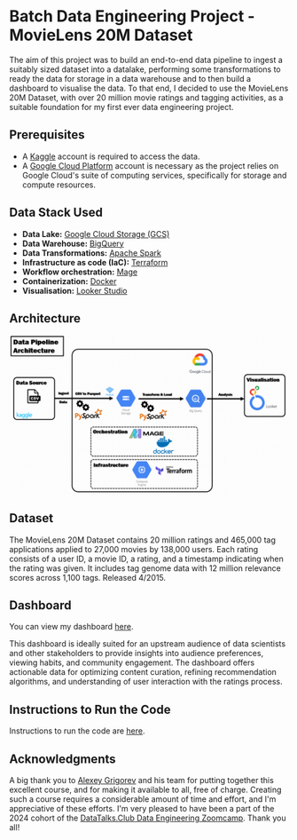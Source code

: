# Batch Data Engineering Project - MovieLens 20M Dataset 

The aim of this project was to build an end-to-end data pipeline to ingest a suitably sized dataset into a datalake, performing some transformations to ready the data for storage in a data warehouse and to then build a dashboard to visualise the data.
To that end, I decided to use the MovieLens 20M Dataset, with over 20 million movie ratings and tagging activities, as a suitable foundation for my first ever data engineering project. 

## Prerequisites

- A [Kaggle](https://www.kaggle.com/datasets/grouplens/movielens-20m-dataset?select=link.csv) account is required to access the data.
- A [Google Cloud Platform](https://cloud.google.com/) account is necessary as the project relies on Google Cloud's suite of computing services, specifically for storage and compute resources.

## Data Stack Used

- **Data Lake:** [Google Cloud Storage (GCS)](https://cloud.google.com/storage)
- **Data Warehouse:** [BigQuery](https://cloud.google.com/bigquery)
- **Data Transformations:** [Apache Spark](https://spark.apache.org/)
- **Infrastructure as code (IaC):** [Terraform](https://github.com/hashicorp/terraform)
- **Workflow orchestration:** [Mage](https://www.mage.ai/)
- **Containerization:** [Docker](https://www.docker.com/)
- **Visualisation:** [Looker Studio](https://lookerstudio.google.com/)

## Architecture

![architecture](architecture/architecture.png)

## Dataset

The MovieLens 20M Dataset contains 20 million ratings and 465,000 tag applications applied to 27,000 movies by 138,000 users. Each rating consists of a user ID, a movie ID, a rating, and a timestamp indicating when the rating was given.
It includes tag genome data with 12 million relevance scores across 1,100 tags. Released 4/2015.



## Dashboard

You can view my dashboard [here](https://lookerstudio.google.com/reporting/75c62ab4-6b6d-41c2-bd5d-980a6cdd8a16).

This dashboard is ideally suited for an upstream audience of data scientists and other stakeholders to provide insights into audience preferences, viewing habits, and community engagement. The dashboard offers actionable data for optimizing content curation, refining recommendation algorithms, and understanding of user interaction with the ratings process.


## Instructions to Run the Code

Instructions to run the code are [here](instructions/instructions.md).

## Acknowledgments

A big thank you to [Alexey Grigorev](https://github.com/alexeygrigorev) and his team for putting together this excellent course, and for making it available to all, free of charge. Creating such a course requires a considerable amount of time and effort, and I'm appreciative of these efforts. I'm very pleased to have been a part of the 2024 cohort of the [DataTalks.Club Data Engineering Zoomcamp](https://datatalks.club/blog/data-engineering-zoomcamp.html). Thank you all!

